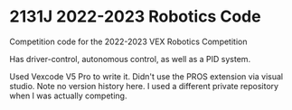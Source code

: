 # 2131J 2022-2023 Robotics Code
 
Competition code for the 2022-2023 VEX Robotics Competition

Has driver-control, autonomous control, as well as a PID system.

Used Vexcode V5 Pro to write it. Didn't use the PROS extension via visual studio.
Note no version history here. I used a different private repository when I was actually competing.

